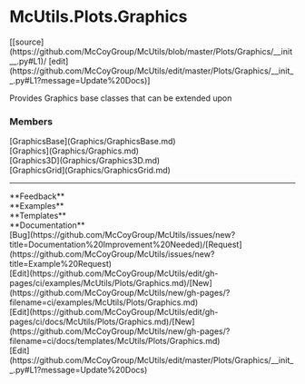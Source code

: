 # <a id="McUtils.Plots.Graphics">McUtils.Plots.Graphics</a> 
<div class="docs-source-link" markdown="1">
[[source](https://github.com/McCoyGroup/McUtils/blob/master/Plots/Graphics/__init__.py#L1)/
[edit](https://github.com/McCoyGroup/McUtils/edit/master/Plots/Graphics/__init__.py#L1?message=Update%20Docs)]
</div>
    
Provides Graphics base classes that can be extended upon

### Members
<div class="container alert alert-secondary bg-light">
  <div class="row">
   <div class="col" markdown="1">
[GraphicsBase](Graphics/GraphicsBase.md)   
</div>
   <div class="col" markdown="1">
[Graphics](Graphics/Graphics.md)   
</div>
   <div class="col" markdown="1">
[Graphics3D](Graphics/Graphics3D.md)   
</div>
</div>
  <div class="row">
   <div class="col" markdown="1">
[GraphicsGrid](Graphics/GraphicsGrid.md)   
</div>
   <div class="col" markdown="1">
   
</div>
   <div class="col" markdown="1">
   
</div>
</div>
</div>













---


<div markdown="1" class="text-secondary">
<div class="container">
  <div class="row">
   <div class="col" markdown="1">
**Feedback**   
</div>
   <div class="col" markdown="1">
**Examples**   
</div>
   <div class="col" markdown="1">
**Templates**   
</div>
   <div class="col" markdown="1">
**Documentation**   
</div>
   <div class="col" markdown="1">
   
</div>
   <div class="col" markdown="1">
   
</div>
   <div class="col" markdown="1">
   
</div>
</div>
  <div class="row">
   <div class="col" markdown="1">
[Bug](https://github.com/McCoyGroup/McUtils/issues/new?title=Documentation%20Improvement%20Needed)/[Request](https://github.com/McCoyGroup/McUtils/issues/new?title=Example%20Request)   
</div>
   <div class="col" markdown="1">
[Edit](https://github.com/McCoyGroup/McUtils/edit/gh-pages/ci/examples/McUtils/Plots/Graphics.md)/[New](https://github.com/McCoyGroup/McUtils/new/gh-pages/?filename=ci/examples/McUtils/Plots/Graphics.md)   
</div>
   <div class="col" markdown="1">
[Edit](https://github.com/McCoyGroup/McUtils/edit/gh-pages/ci/docs/McUtils/Plots/Graphics.md)/[New](https://github.com/McCoyGroup/McUtils/new/gh-pages/?filename=ci/docs/templates/McUtils/Plots/Graphics.md)   
</div>
   <div class="col" markdown="1">
[Edit](https://github.com/McCoyGroup/McUtils/edit/master/Plots/Graphics/__init__.py#L1?message=Update%20Docs)   
</div>
   <div class="col" markdown="1">
   
</div>
   <div class="col" markdown="1">
   
</div>
   <div class="col" markdown="1">
   
</div>
</div>
</div>
</div>